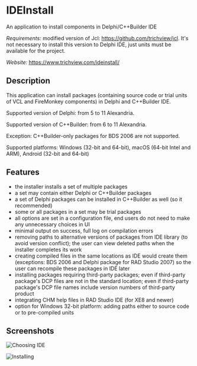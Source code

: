 # IDEInstall

An application to install components in Delphi/C++Builder IDE

*Requirements:* modified version of Jcl: <https://github.com/trichview/jcl>. It's not necessary to install this version to Delphi IDE, just units must be available for the project.

*Website:* <https://www.trichview.com/ideinstall/>

## Description

This application can install packages (containing source code or trial units of VCL and FireMonkey components) in Delphi and C++Builder IDE.

Supported version of Delphi: from 5 to 11 Alexandria.

Supported version of C++Builder: from 6 to 11 Alexandria.

Exception: C++Builder-only packages for BDS 2006 are not supported.

Supported platforms: Windows (32-bit and 64-bit), macOS (64-bit Intel and ARM), Android (32-bit and 64-bit)

## Features

* the installer installs a set of multiple packages
* a set may contain either Delphi or C++Builder packages
* a set of Delphi packages can be installed in C++Builder as well (so it recommended)
* some or all packages in a set may be trial packages
* all options are set in a configuration file, end users do not need to make any unnecessary choices in UI
* minimal output on success, full log on compilation errors
* removing paths to alternative versions of packages from IDE library (to avoid version conflict); the user can view deleted paths when the installer completes its work
* creating compiled files in the same locations as IDE would create them (exceptions: BDS 2006 and Delphi package for RAD Studio 2007) so the user can recompile these packages in IDE later
* installing packages requiring third-party packages; even if third-party package's DCP files are not in the standard location; even if third-party package's DCP file names include version numbers of third-party product
* integrating CHM help files in RAD Studio IDE (for XE8 and newer)
* option for Windows 32-bit platform: adding paths either to source code or to pre-compiled units

## Screenshots

![Choosing IDE](https://www.trichview.com/shots/ideinstall/choose-ide.png)

![Installing](https://www.trichview.com/shots/ideinstall/installing.png)
